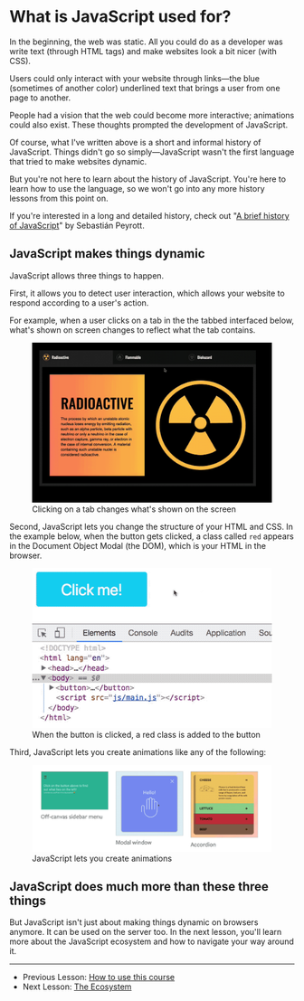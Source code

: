 # What is JavaScript used for?

In the beginning, the web was static. All you could do as a developer was write text (through HTML tags) and make websites look a bit nicer (with CSS).

Users could only interact with your website through links—the blue (sometimes of another color) underlined text that brings a user from one page to another.

People had a vision that the web could become more interactive; animations could also exist. These thoughts prompted the development of JavaScript.

Of course, what I've written above is a short and informal history of JavaScript. Things didn't go so simply—JavaScript wasn't the first language that tried to make websites dynamic.

But you're not here to learn about the history of JavaScript. You're here to learn how to use the language, so we won't go into any more history lessons from this point on.

If you're interested in a long and detailed history, check out "[A brief history of JavaScript](https://auth0.com/blog/a-brief-history-of-javascript/)" by Sebastián Peyrott.

## JavaScript makes things dynamic

JavaScript allows three things to happen.

First, it allows you to detect user interaction, which allows your website to respond according to a user's action.

For example, when a user clicks on a tab in the the tabbed interfaced below, what's shown on screen changes to reflect what the tab contains.

<figure>
  <img src="../../images/components/tabs/basic-completed.gif" alt="Gif that shows a user clicking on different tabs in a tabbed interface">
  <figcaption>Clicking on a tab changes what's shown on the screen</figcaption>
</figure>

Second, JavaScript lets you change the structure of your HTML and CSS. In the example below, when the button gets clicked, a class called `red` appears in the Document Object Modal (the DOM), which is your HTML in the browser.

<figure>
  <img src="../../images/intro/what-can-js-do/class.gif" alt="The 'red' class is added in the button when the button is clicked">
  <figcaption>When the button is clicked, a red class is added to the button</figcaption>
</figure>

Third, JavaScript lets you create animations like any of the following:

<figure>
  <img src="../../images/intro/what-can-js-do/animations.gif" alt="An image that shows three components and how they are animated">
  <figcaption>JavaScript lets you create animations</figcaption>
</figure>

## JavaScript does much more than these three things

But JavaScript isn't just about making things dynamic on browsers anymore. It can be used on the server too. In the next lesson, you'll learn more about the JavaScript ecosystem and how to navigate your way around it.

---

- Previous Lesson: [How to use this course](01.how-to-use-this-course.md)
- Next Lesson: [The Ecosystem](03.the-ecosystem.md)
